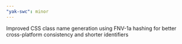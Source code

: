 ```yaml
---
"yak-swc": minor
---
```


Improved CSS class name generation using FNV-1a hashing for better cross-platform consistency and shorter identifiers
